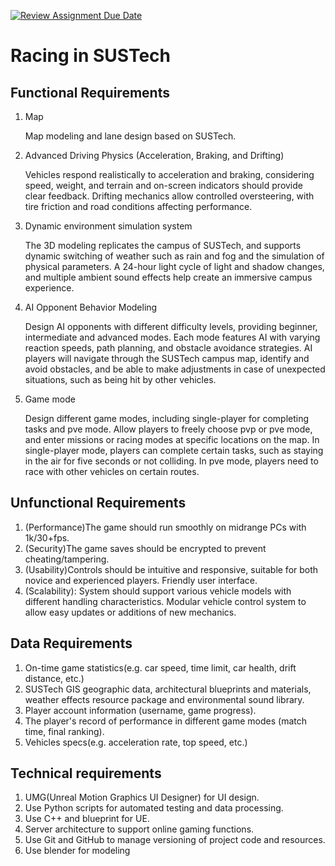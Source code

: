 [![Review Assignment Due Date](https://classroom.github.com/assets/deadline-readme-button-22041afd0340ce965d47ae6ef1cefeee28c7c493a6346c4f15d667ab976d596c.svg)](https://classroom.github.com/a/_7UQvaE8)

# Racing in SUSTech

## Functional Requirements

1. Map 
   
   Map modeling and lane design based on SUSTech.

2. Advanced Driving Physics (Acceleration, Braking, and Drifting)

   Vehicles respond realistically to acceleration and braking, considering speed, weight, and terrain and on-screen indicators should provide clear feedback.
   Drifting mechanics allow controlled oversteering, with tire friction and road conditions affecting performance.

3. Dynamic environment simulation system

   The 3D modeling replicates the campus of SUSTech, and supports dynamic switching of weather such as rain and fog and the simulation of physical parameters. A 24-hour light cycle of light and shadow changes, and multiple ambient sound effects help create an immersive campus experience.

4. AI Opponent Behavior Modeling

   Design AI opponents with different difficulty levels, providing beginner, intermediate and advanced modes. Each mode features AI with varying reaction speeds, path planning, and obstacle avoidance strategies. AI players will navigate through the SUSTech campus map, identify and avoid obstacles, and be able to make adjustments in case of unexpected situations, such as being hit by other vehicles.

5. Game mode

   Design different game modes, including single-player for completing tasks and pve mode. Allow players to freely choose pvp or pve mode, and enter missions or racing modes at specific locations on the map. In single-player mode, players can complete certain tasks, such as staying in the air for five seconds or not colliding. In pve mode, players need to race with other vehicles on certain routes.
   
## Unfunctional Requirements

1. (Performance)The game should run smoothly on midrange PCs with 1k/30+fps.
2. (Security)The game saves should be encrypted to prevent cheating/tampering.
3. (Usability)Controls should be intuitive and responsive, suitable for both novice and experienced players. Friendly user interface.
4. (Scalability): System should support various vehicle models with different handling characteristics. Modular vehicle control system to allow easy updates or additions of new mechanics.

## Data Requirements

1. On-time game statistics(e.g. car speed, time limit, car health, drift distance, etc.)
2. SUSTech GIS geographic data, architectural blueprints and materials, weather effects resource package and environmental sound library.
3. Player account information (username, game progress).
4. The player's record of performance in different game modes (match time, final ranking).
5. Vehicles specs(e.g. acceleration rate, top speed, etc.)

## Technical requirements

1. UMG(Unreal Motion Graphics UI Designer) for UI design.
2. Use Python scripts for automated testing and data processing.
3. Use C++ and blueprint for UE.
4. Server architecture to support online gaming functions.
5. Use Git and GitHub to manage versioning of project code and resources.
6. Use blender for modeling
